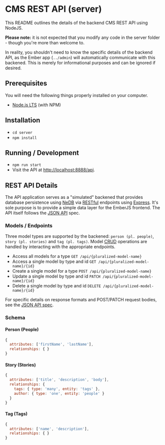 # CMS REST API (server)

This README outlines the details of the backend CMS REST API using NodeJS.

**Please note:** it is not expected that you modify any code in the server folder - though you're more than welcome to.

In reality, you shouldn't need to know the specific details of the backend API, as the Ember app (`../admin`) will automatically communicate with this backened. This is merely for informational purposes and can be ignored if desired.

## Prerequisites

You will need the following things properly installed on your computer.

* [Node.js LTS](https://nodejs.org/) (with NPM)

## Installation

* `cd server`
* `npm install`

## Running / Development

* `npm run start`
* Visit the API at [http://localhost:8888/api](http://localhost:8888/api).

## REST API Details

The API application serves as a "simulated" backened that provides database persistence using [NeDB](https://github.com/louischatriot/nedb) via [RESTful](https://en.wikipedia.org/wiki/Representational_state_transfer) endpoints using [Express](https://expressjs.com/). It's sole purpose is to provide a simple data layer for the EmberJS frontend. The API itself follows the [JSON API](http://jsonapi.org/) spec.

### Models / Endpoints
Three model types are supported by the backened: `person (pl. people)`, `story (pl. stories)` and `tag (pl. tags)`. Model [CRUD](https://en.wikipedia.org/wiki/Create,_read,_update_and_delete) operations are handled by interacting with the appropriate endpoints.
* Access all models for a type `GET /api/{pluralized-model-name}`
* Access a single model by type and id `GET /api/{pluralized-model-name}/{id}`
* Create a single model for a type `POST /api/{pluralized-model-name}`
* Update a single model by type and id `PATCH /api/{pluralized-model-name}/{id}`
* Delete a single model by type and id `DELETE /api/{pluralized-model-name}/{id}`

For specific details on response formats and POST/PATCH request bodies, see the [JSON API spec](http://jsonapi.org/).

### Schema
#### Person (People)
```js
{
  attributes: ['firstName', 'lastName'],
  relationships: { }
}
```
#### Story (Stories)
```js
{
  attributes: ['title', 'description', 'body'],
  relationships: {
    tags: { type: 'many', entity: 'tags' },
    author: { type: 'one', entity: 'people' }
  }
}
```
#### Tag (Tags)
```js
{
  attributes: ['name', 'description'],
  relationships: { }
}
```
